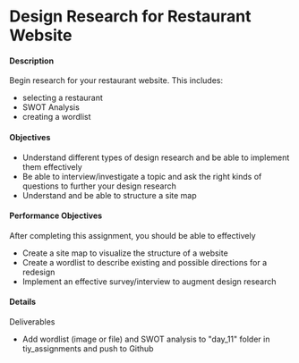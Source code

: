 # Design Research for Restaurant Website

#### Description
Begin research for your restaurant website.  This includes:

- selecting a restaurant
- SWOT Analysis
- creating a wordlist

#### Objectives
- Understand different types of design research and be able to implement them effectively
- Be able to interview/investigate a topic and ask the right kinds of questions to further your design research
- Understand and be able to structure a site map

#### Performance Objectives
After completing this assignment, you should be able to effectively
- Create a site map to visualize the structure of a website
- Create a wordlist to describe existing and possible directions for a redesign
- Implement an effective survey/interview to augment design research

#### Details
Deliverables
- Add wordlist (image or file) and SWOT analysis to "day_11" folder in tiy\_assignments and push to Github
